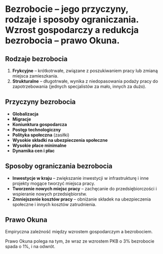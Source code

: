 # Bezrobocie – jego przyczyny, rodzaje i sposoby ograniczania. Wzrost gospodarczy a redukcja bezrobocia – prawo Okuna.

## Rodzaje bezrobocia

1. **Frykcyjne** – krótkotrwałe, związane z poszukiwaniem pracy lub zmianą miejsca zamieszkania.
2. **Strukturalne** – długotrwałe, wynika z niedopasowania podaży pracy do zapotrzebowania (jednych specjalistów za
   mało, innych za dużo).

## Przyczyny bezrobocia

- **Globalizacja**
- **Migracje**
- **Koniunktura gospodarcza**
- **Postęp technologiczny**
- **Polityka społeczna** (zasiłki)
- **Wysokie składki na ubezpieczenia społeczne**
- **Wysokie płace minimalne**
- **Dynamika cen i płac**

## Sposoby ograniczania bezrobocia

- **Inwestycje w kraju** – zwiększanie inwestycji w infrastrukturę i inne projekty mogące tworzyć miejsca pracy.
- **Tworzenie nowych miejsc pracy** – zachęcanie do przedsiębiorczości i wspieranie nowych przedsiębiorstw.
- **Zmniejszenie kosztów pracy** – obniżanie składek na ubezpieczenia społeczne i innych kosztów zatrudnienia.

## Prawo Okuna

Empiryczna zależność między wzrostem gospodarczym a bezrobociem.

Prawo Okuna polega na tym, że wraz ze wzrostem PKB o 3% bezrobocie spada o 1%, i na odwrót.
